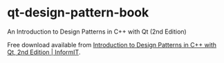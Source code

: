 # qt-design-pattern-book

An Introduction to Design Patterns in C++ with Qt (2nd Edition)

Free download available from [Introduction to Design Patterns in C++ with Qt, 2nd Edition | InformIT](http://www.informit.com/store/introduction-to-design-patterns-in-c-plus-plus-with-9780132826457).
